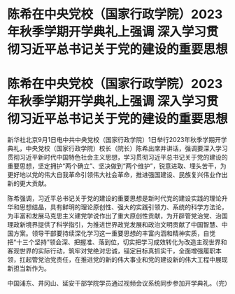 # 陈希在中央党校（国家行政学院）2023年秋季学期开学典礼上强调 深入学习贯彻习近平总书记关于党的建设的重要思想

# 陈希在中央党校（国家行政学院）2023年秋季学期开学典礼上强调 深入学习贯彻习近平总书记关于党的建设的重要思想

新华社北京9月1日电中共中央党校（国家行政学院）1日举行2023年秋季学期开学典礼，中央党校（国家行政学院）校长（院长）陈希出席并讲话，强调要深入学习贯彻习近平新时代中国特色社会主义思想，学习贯彻习近平总书记关于党的建设的重要思想，坚定拥护“两个确立”、坚决做到“两个维护”，锐意进取、埋头苦干，为更好地以党的伟大自我革命引领伟大社会革命，推进强国建设、民族复兴伟业作出新的更大贡献。

陈希强调，习近平总书记关于党的建设的重要思想是新时代党的建设实践的理论升华和思想结晶，具有鲜明的理论原创性、强大的实践引领力、系统的科学方法论，为丰富和发展马克思主义建党学说作出了重大原创性贡献，为开辟管党治党、治国理政新境界提供了科学指引，为推进世界政党发展和政治文明贡献了中国智慧、中国方案。领导干部要持续深化学习这一重要思想的丰富内涵和精神实质，自觉把“十三个坚持”领会深、把握准、落到位，切实把学习成效转化为改造主观世界和客观世界的实际行动，筑牢对党绝对忠诚，锚定目标真抓实干，全面增强履职本领，扛起管党治党责任，在推进党的新的伟大事业和党的建设新的伟大工程中展现新担当新作为。

中国浦东、井冈山、延安干部学院学员通过视频会议系统同步参加开学典礼。（完）


